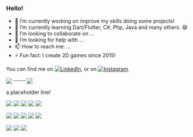 ### Hello!


<!-- **matheusAparicio/matheusAparicio** is a ✨ _special_ ✨ repository because its `README.md` (this file) appears on your GitHub profile. -->

- 🔭 I’m currently working on improve my skills doing some projects!
- 🌱 I’m currently learning Dart/Flutter, C#, Php, Java and many others. 😅
- 👯 I’m looking to collaborate on ...
- 🤔 I’m looking for help with ...
- 📫 How to reach me: ...
- ⚡ Fun fact: I create 2D games since 2015!


<!DOCTYPE html>
<html>
<head>
  <link rel="stylesheet" href="https://cdnjs.cloudflare.com/ajax/libs/font-awesome/4.7.0/css/font-awesome.min.css">
</head>
  
  
<body>
  
 <!-- Actual text -->
You can find me on [![LinkedIn][1.2]][1], or on [![Instagram][2.2]][2].

<!-- Icons -->
[1.2]: https://raw.githubusercontent.com/MartinHeinz/MartinHeinz/master/linkedin-3-16.png
[2.2]: https://raw.githubusercontent.com/MartinHeinz/MartinHeinz/master/linkedin-3-16.png
 
<!-- Links to your social media accounts -->
[1]: https://www.linkedin.com/in/matheusaps/
[2]: https://www.instagram.com/math.apr/


<div class="row">
  <img align="center" src="https://github-readme-stats.vercel.app/api/?username=matheusAparicio&theme=dark"/>
  -----
  <img align="center" src="https://github-readme-stats.vercel.app/api/top-langs/?username=matheusAparicio&theme=dark"/>
</div>
    
  a placeholder line!
    
</body>

</html>

![](https://img.shields.io/badge/Code-Python-informational?style=for-the-badge&logo=python&logoColor=white&color=2bbc8a)
![](https://img.shields.io/badge/Code-CSharp-informational?style=for-the-badge&logo=csharp&logoColor=white&color=2bbc8a)
![](https://img.shields.io/badge/Code-C++-informational?style=for-the-badge&logo=cplusplus&logoColor=white&color=2bbc8a)
![](https://img.shields.io/badge/Code-Flutter-informational?style=for-the-badge&logo=flutter&logoColor=white&color=2bbc8a)
![](https://img.shields.io/badge/Code-Javascript-informational?style=for-the-badge&logo=javascript&logoColor=white&color=2bbc8a)

![](https://img.shields.io/badge/Tool-MySql-informational?style=for-the-badge&logo=mysql&logoColor=white&color=2bbc8a)
![](https://img.shields.io/badge/Tool-SQLite-informational?style=for-the-badge&logo=mysql&logoColor=white&color=2bbc8a)
![](https://img.shields.io/badge/Tool-PostgreSQL-informational?style=for-the-badge&logo=postgresql&logoColor=white&color=2bbc8a)
![](https://img.shields.io/badge/Tool-Firebird-informational?style=for-the-badge&logo=firebird&logoColor=white&color=2bbc8a)
![](https://img.shields.io/badge/Tool-DBeaver-informational?style=for-the-badge&logo=dbeaver&logoColor=white&color=2bbc8a)

![](https://img.shields.io/badge/Editor-VSCode-informational?style=for-the-badge&logo=visualstudio&logoColor=white&color=2bbc8a)
![](https://img.shields.io/badge/Editor-VisualStudio-informational?style=for-the-badge&logo=visualstudio&logoColor=white&color=2bbc8a)
![](https://img.shields.io/badge/Editor-PyCharm-informational?style=for-the-badge&logo=pycharm&logoColor=white&color=2bbc8a)

